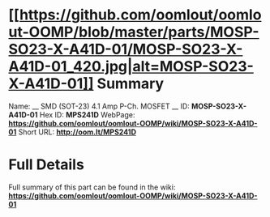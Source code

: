 
[[https://github.com/oomlout/oomlout-OOMP/blob/master/parts/MOSP-SO23-X-A41D-01/MOSP-SO23-X-A41D-01_420.jpg|alt=MOSP-SO23-X-A41D-01]] 
Summary
=================

Name: __ SMD (SOT-23) 4.1 Amp P-Ch. MOSFET __
ID: __MOSP-SO23-X-A41D-01__
Hex ID: __MPS241D__
WebPage: __https://github.com/oomlout/oomlout-OOMP/wiki/MOSP-SO23-X-A41D-01__
Short URL: __http://oom.lt/MPS241D__

Full Details
==========================
Full summary of this part can be found in the wiki:   
__https://github.com/oomlout/oomlout-OOMP/wiki/MOSP-SO23-X-A41D-01__   

